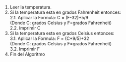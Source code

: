1. Leer la temperatura.
2. Si la temperatura esta en grados Fahrenheit entonces:  
   2.1. Aplicar la Formula: C = (F-32)*5/9   
   (Donde C: grados Celsius y F=grados Fahrenheit)   
   2.2. Imprimir C
3. Si la temperatura esta en grados Celsius entonces:  
   3.1. Aplicar la Formula: F = (C*9/5)+32   
   (Donde C: grados Celsius y F=grados Fahrenheit)   
   3.2. Imprimir F   
4. Fin del Algoritmo
